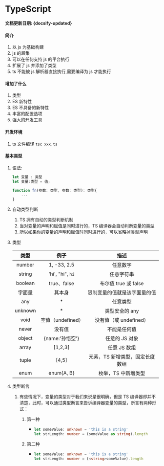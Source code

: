 # TypeScript

**文档更新日期: {docsify-updated}**

#### 简介

1. 以 js 为基础构建
2. js 的超集
3. 可以在任何支持 js 的平台执行
4. 扩展了 js 并添加了类型
5. ts 不能被 js 解析器直接执行,需要编译为 js 才能执行

#### 增加了什么

1. 类型
2. ES 新特性
3. ES 不具备的新特性
4. 丰富的配置选项
5. 强大的开发工具

#### 开发环境

1. ts 文件编译 `tsc xxx.ts`

#### 基本类型

1. 语法:

   ```js
   let 变量 : 类型
   let 变量:类型 = 值;

   function fn(参数: 类型, 参数: 类型): 类型{
       ...
   }

   ```

2. 自动类型判断

   1. TS 拥有自动的类型判断机制
   2. 当对变量的声明和赋值是同时进行的，TS 编译器会自动判断变量的类型
   3. 所以如果你的变量的声明和赋值时同时进行的，可以省略掉类型声明

3. 类型

   |  类型   |       例子        |              描述               |
   | :-----: | :---------------: | :-----------------------------: |
   | number  |    1, -33, 2.5    |            任意数字             |
   | string  | 'hi', "hi", `hi`  |           任意字符串            |
   | boolean |    true、false    |      布尔值 true 或 false       |
   | 字面量  |      其本身       |  限制变量的值就是该字面量的值   |
   |   any   |        \*         |            任意类型             |
   | unknown |        \*         |         类型安全的 any          |
   |  void   | 空值（undefined） |     没有值（或 undefined）      |
   |  never  |      没有值       |          不能是任何值           |
   | object  |  {name:'孙悟空'}  |         任意的 JS 对象          |
   |  array  |      [1,2,3]      |          任意 JS 数组           |
   |  tuple  |       [4,5]       | 元素，TS 新增类型，固定长度数组 |
   |  enum   |    enum{A, B}     |       枚举，TS 中新增类型       |

4. 类型断言

   1. 有些情况下，变量的类型对于我们来说是很明确，但是 TS 编译器却并不清楚，此时，可以通过类型断言来告诉编译器变量的类型，断言有两种形式：

      1. 第一种

         - ```typescript
           let someValue: unknown = 'this is a string'
           let strLength: number = (someValue as string).length
           ```

      2. 第二种

         - ```typescript
           let someValue: unknown = 'this is a string'
           let strLength: number = (<string>someValue).length
           ```
